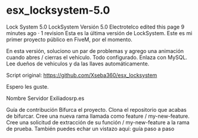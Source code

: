 # esx_locksystem-5.0
Lock System 5.0
LockSystem Versión 5.0
Electrotelco edited this page 9 minutes ago · 1 revision
Esta es la última versión de LockSystem. Este es mi primer proyecto público en FiveM, por el momento.

En esta versión, soluciono un par de problemas y agrego una animación cuando abres / cierras el vehículo. Todo configurado. Enlaza con MySQL. Lee dueños de vehiculos y da las llaves automáticamente.

Script original: https://github.com/Xseba360/esx_locksystem

Espero les guste.

Nombre Servidor Exiliadosrp.es

Guía de contribución Bifurca el proyecto. Clona el repositorio que acabas de bifurcar. Cree una nueva rama llamada como feature / my-new-feature. Cree una solicitud de extracción de su función / my-new-feature a la rama de prueba. También puedes echar un vistazo aquí: guía paso a paso
